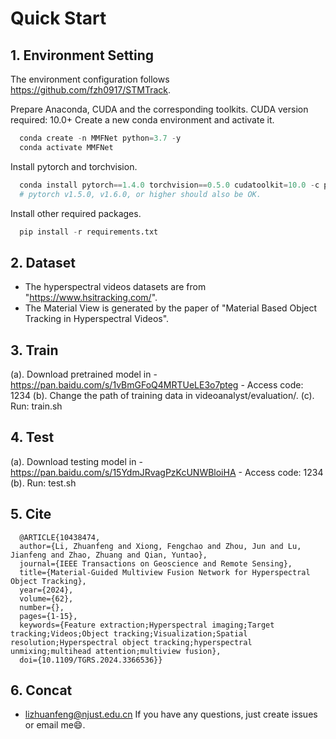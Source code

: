 # Quick Start

## 1. Environment Setting
The environment configuration follows https://github.com/fzh0917/STMTrack.

Prepare Anaconda, CUDA and the corresponding toolkits. CUDA version required: 10.0+
Create a new conda environment and activate it.
```python
  conda create -n MMFNet python=3.7 -y
  conda activate MMFNet
```
Install pytorch and torchvision.
```python
  conda install pytorch==1.4.0 torchvision==0.5.0 cudatoolkit=10.0 -c pytorch
  # pytorch v1.5.0, v1.6.0, or higher should also be OK.
```
Install other required packages.
```python
  pip install -r requirements.txt
```
## 2. Dataset
+ The hyperspectral videos datasets are from "https://www.hsitracking.com/".
+ The Material View is generated by the paper of "Material Based Object Tracking in Hyperspectral Videos".

## 3. Train
(a). Download pretrained model in 
    - https://pan.baidu.com/s/1vBmGFoQ4MRTUeLE3o7pteg 
    - Access code: 1234 
(b). Change the path of training data in videoanalyst/evaluation/.
(c). Run: train.sh

## 4. Test
(a). Download testing model in 
    - https://pan.baidu.com/s/15YdmJRvagPzKcUNWBloiHA 
    - Access code: 1234
(b). Run: test.sh

## 5. Cite
```
  @ARTICLE{10438474,
  author={Li, Zhuanfeng and Xiong, Fengchao and Zhou, Jun and Lu, Jianfeng and Zhao, Zhuang and Qian, Yuntao},
  journal={IEEE Transactions on Geoscience and Remote Sensing}, 
  title={Material-Guided Multiview Fusion Network for Hyperspectral Object Tracking}, 
  year={2024},
  volume={62},
  number={},
  pages={1-15},
  keywords={Feature extraction;Hyperspectral imaging;Target tracking;Videos;Object tracking;Visualization;Spatial resolution;Hyperspectral object tracking;hyperspectral unmixing;multihead attention;multiview fusion},
  doi={10.1109/TGRS.2024.3366536}}
```

## 6. Concat
* lizhuanfeng@njust.edu.cn
If you have any questions, just create issues or email me:smile:.
